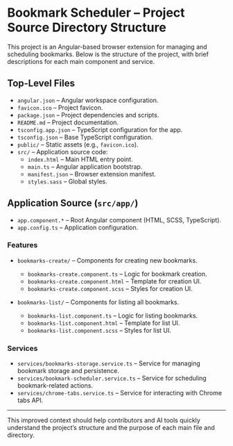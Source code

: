 # Bookmark Scheduler – Project Source Directory Structure

This project is an Angular-based browser extension for managing and scheduling bookmarks. Below is the structure of the project, with brief descriptions for each main component and service.

## Top-Level Files

- `angular.json` – Angular workspace configuration.
- `favicon.ico` – Project favicon.
- `package.json` – Project dependencies and scripts.
- `README.md` – Project documentation.
- `tsconfig.app.json` – TypeScript configuration for the app.
- `tsconfig.json` – Base TypeScript configuration.
- `public/` – Static assets (e.g., `favicon.ico`).
- `src/` – Application source code:
  - `index.html` – Main HTML entry point.
  - `main.ts` – Angular application bootstrap.
  - `manifest.json` – Browser extension manifest.
  - `styles.sass` – Global styles.

## Application Source (`src/app/`)

- `app.component.*` – Root Angular component (HTML, SCSS, TypeScript).
- `app.config.ts` – Application configuration.

### Features

- `bookmarks-create/` – Components for creating new bookmarks.
  - `bookmarks-create.component.ts` – Logic for bookmark creation.
  - `bookmarks-create.component.html` – Template for creation UI.
  - `bookmarks-create.component.scss` – Styles for creation UI.

- `bookmarks-list/` – Components for listing all bookmarks.
  - `bookmarks-list.component.ts` – Logic for listing bookmarks.
  - `bookmarks-list.component.html` – Template for list UI.
  - `bookmarks-list.component.scss` – Styles for list UI.

### Services

- `services/bookmarks-storage.service.ts` – Service for managing bookmark storage and persistence.
- `services/bookmark-scheduler.service.ts` – Service for scheduling bookmark-related actions.
- `services/chrome-tabs.service.ts` – Service for interacting with Chrome tabs API.

---

This improved context should help contributors and AI tools quickly understand the project’s structure and the purpose of each main file and directory.
